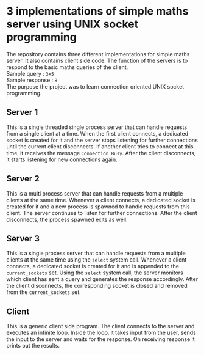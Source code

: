 # 3 implementations of simple maths server using UNIX socket programming
The repository contains three different implementations for simple maths server. It also contains client side code. The function of the servers is to respond to the basic maths queries of the client.  
Sample query : `3+5`  
Sample response : `8`  
The purpose the project was to learn connection oriented UNIX socket programming.

## Server 1
This is a single threaded single process server that can handle requests from a single client at a time. When the first client connects, a dedicated socket is created for it and the server stops listening for further connections until the current client disconnects. If another client tries to connect at this time, it receives the message `Connection Busy`.  After the client disconnects, it starts listening for new connections again.


## Server 2
This is a multi process server that can handle requests from a multiple clients at the same time. Whenever a client connects, a dedicated socket is created for it and a new process is spawned to handle requests from this client. The server continues to listen for further connections. After the client disconnects, the process spawned exits as well.

## Server 3
This is a single process server that can handle requests from a multiple clients at the same time using the `select` system call. Whenever a client connects, a dedicated socket is created for it and is appended to the `current_sockets` set. Using the `select` system call, the server monitors which client has sent a query and generates the response accordingly. After the client disconnects, the corresponding socket is closed and removed from the `current_sockets` set.

## Client
This is a generic client side program. The client connects to the server and executes an infinite loop. Inside the loop, it takes input from the user, sends the input to the server and waits for the response. On receiving response it prints out the results.
 
